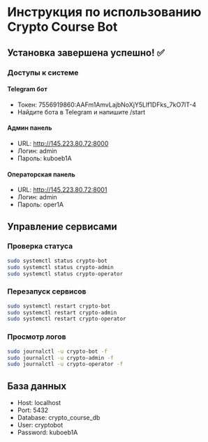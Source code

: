 # Инструкция по использованию Crypto Course Bot

## Установка завершена успешно! ✅

### Доступы к системе

#### Telegram бот
- Токен: 7556919860:AAFm1AmvLajbNoXjY5Llf1DFks_7kO7lT-4
- Найдите бота в Telegram и напишите /start

#### Админ панель
- URL: http://145.223.80.72:8000
- Логин: admin
- Пароль: kuboeb1A

#### Операторская панель
- URL: http://145.223.80.72:8001
- Логин: admin
- Пароль: oper1A

## Управление сервисами

### Проверка статуса
```bash
sudo systemctl status crypto-bot
sudo systemctl status crypto-admin
sudo systemctl status crypto-operator
```

### Перезапуск сервисов
```bash
sudo systemctl restart crypto-bot
sudo systemctl restart crypto-admin
sudo systemctl restart crypto-operator
```

### Просмотр логов
```bash
sudo journalctl -u crypto-bot -f
sudo journalctl -u crypto-admin -f
sudo journalctl -u crypto-operator -f
```

## База данных
- Host: localhost
- Port: 5432
- Database: crypto_course_db
- User: cryptobot
- Password: kuboeb1A
